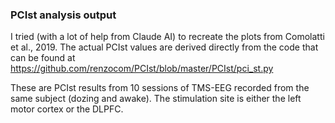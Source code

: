 ### PCIst analysis output

I tried (with a lot of help from Claude AI) to recreate the plots from Comolatti et al., 2019. The actual PCIst values are derived directly from the code that can be found at https://github.com/renzocom/PCIst/blob/master/PCIst/pci_st.py

These are PCIst results from 10 sessions of TMS-EEG recorded from the same subject (dozing and awake). The stimulation site is either the left motor cortex or the DLPFC. 